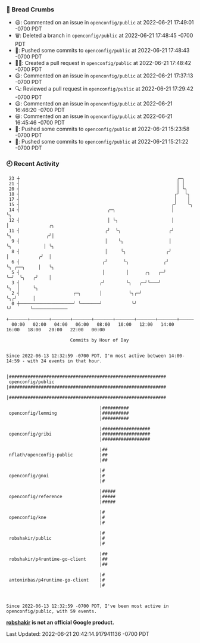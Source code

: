 ### 🍞 Bread Crumbs

 * 😃: Commented on an issue in `openconfig/public` at 2022-06-21 17:49:01 -0700 PDT
 * 🗑: Deleted a branch in `openconfig/public` at 2022-06-21 17:48:45 -0700 PDT
 * 🚢: Pushed some commits to `openconfig/public` at 2022-06-21 17:48:43 -0700 PDT
 * ✍🏼: Created a pull request in `openconfig/public` at 2022-06-21 17:48:42 -0700 PDT
 * 😃: Commented on an issue in `openconfig/public` at 2022-06-21 17:37:13 -0700 PDT
 * 🔍: Reviewed a pull request in  `openconfig/public` at 2022-06-21 17:29:42 -0700 PDT
 * 😃: Commented on an issue in `openconfig/public` at 2022-06-21 16:46:20 -0700 PDT
 * 😃: Commented on an issue in `openconfig/public` at 2022-06-21 16:45:46 -0700 PDT
 * 🚢: Pushed some commits to `openconfig/public` at 2022-06-21 15:23:58 -0700 PDT
 * 🚢: Pushed some commits to `openconfig/public` at 2022-06-21 15:21:22 -0700 PDT

### 🕘 Recent Activity
```
 23 ┼                                                           ╭─╮
 21 ┤                                                           │ │
 20 ┤                                                           │ ╰╮
 18 ┤                                                          ╭╯  ╰╮
 17 ┤                                                          │    │
 15 ┤                                                         ╭╯    ╰╮
 14 ┤                                 ╭─╮                     │      ╰╮
 12 ┤                                 │ ╰╮                    │       │               ╭╮
 11 ┤                                ╭╯  ╰╮                  ╭╯       ╰╮             ╭╯│
  9 ┤                                │    ╰╮                 │         ╰╮            │ ╰╮
  8 ┤                                │     ╰╮               ╭╯          │           ╭╯  │
  6 ┤                               ╭╯      ╰╮             ╭╯           ╰╮ ╭──╮     │   ╰╮
  5 ┤                               │        │      ╭╮   ╭─╯             ╰─╯  ╰╮   ╭╯    │
  3 ┤                              ╭╯        ╰╮   ╭─╯╰───╯                     ╰╮  │     ╰╮
  2 ┤                    ╭─╮       │          ╰╮╭─╯                             ╰╮╭╯      │
  0 ┼────────────────────╯ ╰───────╯           ╰╯                                ╰╯       ╰─────────────
    +───────+───────+───────+───────+───────+───────+───────+───────+───────+───────+───────+───────+────
  00:00   02:00   04:00   06:00   08:00   10:00   12:00   14:00   16:00   18:00   20:00   22:00   00:00   

						Commits by Hour of Day


Since 2022-06-13 12:32:59 -0700 PDT, I'm most active between 14:00-14:59 - with 24 events in that hour.

```



```
                                   |###########################################################
 openconfig/public                 |###########################################################
                                   |###########################################################

                                   |##########
 openconfig/lemming                |##########
                                   |##########

                                   |##################
 openconfig/gribi                  |##################
                                   |##################

                                   |##
 nflath/openconfig-public          |##
                                   |##

                                   |#
 openconfig/gnoi                   |#
                                   |#

                                   |#####
 openconfig/reference              |#####
                                   |#####

                                   |#
 openconfig/kne                    |#
                                   |#

                                   |#
 robshakir/public                  |#
                                   |#

                                   |##
 robshakir/p4runtime-go-client     |##
                                   |##

                                   |#
 antoninbas/p4runtime-go-client    |#
                                   |#



Since 2022-06-13 12:32:59 -0700 PDT, I've been most active in openconfig/public, with 59 events.

```
**[robshakir](mailto:robjs@google.com) is not an official Google product.**  


Last Updated: 2022-06-21 20:42:14.917941136 -0700 PDT
